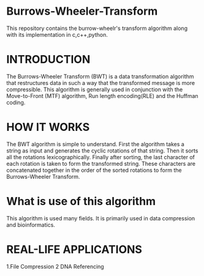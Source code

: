# Burrows-Wheeler-Transform
This repository contains the burrow-wheelr's transform algorithm along with its implementation in c,c++,python.

# INTRODUCTION
The Burrows-Wheeler Transform (BWT) is a data transformation algorithm that restructures data in such a way that the transformed message is more compressible. This algorithm is generally used in conjunction with the Move-to-Front (MTF) algorithm, Run length encoding(RLE) and the Huffman coding.

# HOW IT WORKS
The BWT algorithm is simple to understand. First the algorithm takes a string as input and generates the cyclic rotations of that string. Then it sorts all the rotations lexicographically. Finally after sorting, the last character of each rotation is taken to form the transformed string. These characters are concatenated together in the order of the sorted rotations to form the Burrows-Wheeler Transform.

# What is use of this algorithm
This algorithm is used many fields. It is primarily used in data compression and bioinformatics.

# REAL-LIFE APPLICATIONS
1.File Compression
2 DNA Referencing
